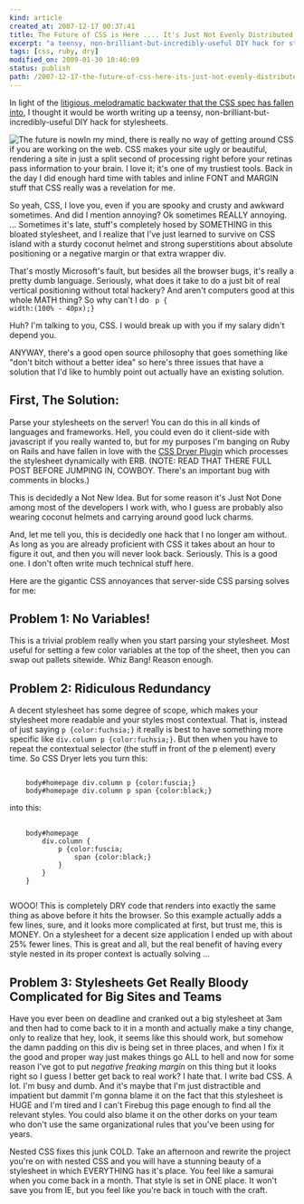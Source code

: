 ```yaml
---
kind: article
created_at: 2007-12-17 00:37:41
title: The Future of CSS is Here .... It's Just Not Evenly Distributed
excerpt: "a teensy, non-brilliant-but-incredibly-useful DIY hack for stylesheets."
tags: [css, ruby, dry]
modified_on: 2009-01-30 10:46:09
status: publish 
path: /2007-12-17-the-future-of-css-here-its-just-not-evenly-distributed
---
```


In light of the <a href="http://www.stuffandnonsense.co.uk/malarkey/more/css_unworking_group/">litigious, melodramatic backwater that the CSS spec has fallen into</a>, I thought it would be worth writing up a teensy, non-brilliant-but-incredibly-useful DIY hack for stylesheets.

<img src='/static/images/future-is-now-slate.jpg' alt='The future is now' />In my mind, there is really no way of getting around CSS if you are working on the web. CSS makes your site ugly or beautiful, rendering a site in just a split second of processing right before your retinas pass information to your brain. I love it; it's one of my trustiest tools. Back in the day I did enough hard time with tables and inline FONT and MARGIN stuff that CSS really was a revelation for me.

So yeah, CSS, I love you, even if you are spooky and crusty and awkward sometimes. And did I mention annoying? Ok sometimes REALLY annoying. ... Sometimes it's late, stuff's completely hosed by SOMETHING in this bloated stylesheet, and I realize that I've just learned to survive on CSS island with a sturdy coconut helmet and strong superstitions about absolute positioning or a negative margin or that extra wrapper div.

That's mostly Microsoft's fault, but besides all the browser bugs, it's really a pretty dumb language. Seriously, what does it take to do a just bit of real vertical positioning without total hackery? And aren't computers good at this whole MATH thing? So why can't I do <code> p { width:(100% - 40px);}</code>

Huh? I'm talking to you, CSS. I would break up with you if my salary didn't depend you. 

ANYWAY, there's a good open source philosophy that goes something like "don't bitch without a better idea" so here's three issues that have a solution that I'd like to humbly point out actually have an existing solution. 

<h2>First, The Solution:</h2> Parse your stylesheets on the server! You can do this in all kinds of languages and frameworks. Hell, you could even do it client-side with javascript if you really wanted to, but for my purposes I'm banging on Ruby on Rails and have fallen in love with the <a href="http://blog.airbladesoftware.com/2006/12/11/cssdryer-dry-up-your-css">CSS Dryer Plugin</a> which processes the stylesheet dynamically with ERB. (NOTE: READ THAT THERE FULL POST BEFORE JUMPING IN, COWBOY. There's an important bug with comments in blocks.) 

This is decidedly a Not New Idea. But for some reason it's Just Not Done among most of the developers I work with, who I guess are probably also wearing coconut helmets and carrying around good luck charms. 

And, let me tell you, this is decidedly one hack that I no longer am without. As long as you are already proficient with CSS it takes about an hour to figure it out, and then you will never look back. Seriously. This is a good one. I don't often write much technical stuff here.

Here are the gigantic CSS annoyances that server-side CSS parsing solves for me:

<h2>Problem 1: No Variables!</h2>
This is a trivial problem really when you start parsing your stylesheet. Most useful for setting a few color variables at the top of the sheet, then you can swap out pallets sitewide. Whiz Bang! Reason enough.

<h2>Problem 2: Ridiculous Redundancy</h2>
A decent stylesheet has some degree of scope, which makes your stylesheet more readable and your styles most contextual. That is, instead of just saying <code>p {color:fuchsia;}</code> it really is best to have something more specific like <code>div.column p {color:fuchsia;}</code>. But then when you have to repeat the contextual selector (the stuff in front of the p element) every time. So CSS Dryer lets you turn this: 

<pre><code>
    body#homepage div.column p {color:fuscia;}
    body#homepage div.column p span {color:black;}
</code></pre>

into this: 

<pre>
    <code>
    body#homepage 
        div.column {
            p {color:fuscia;
                span {color:black;}
            }
        }
    }
    </code>
</pre>

WOOO! This is completely DRY code that renders into exactly the same thing as above before it hits the browser. So this example actually adds a few lines, sure, and it looks more complicated at first, but trust me, this is MONEY. On a stylesheet for a decent size application I ended up with about 25% fewer lines. This is great and all, but the real benefit of having every style nested in its proper context is actually solving ...

<h2>Problem 3: Stylesheets Get Really Bloody Complicated for Big Sites and Teams</h2> 
Have you ever been on deadline and cranked out a big stylesheet at 3am and then had to come back to it in a month and actually make a tiny change, only to realize that hey, look, it seems like this should work, but somehow the damn padding on this div is being set in three places, and when I fix it the good and proper way just makes things go ALL to hell and now for some reason I've got to put <em>negative freaking margin</em> on this thing but it looks right so I guess I better get back to real work? I hate that. I write bad CSS. A lot. I'm busy and dumb. And it's maybe that I'm just distractible and impatient but dammit I'm gonna blame it on the fact that this stylesheet is HUGE and I'm tired and I can't Firebug this page enough to find all the relevant styles. You could also blame it on the other dorks on your team who don't use the same organizational rules that you've been using for years. 

Nested CSS fixes this junk COLD. Take an afternoon and rewrite the project you're on with nested CSS and you will have a stunning beauty of a stylesheet in which EVERYTHING has it's place. You feel like a samurai when you come back in a month. That style is set in ONE place. It won't save you from IE, but you feel like you're back in touch with the craft.